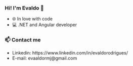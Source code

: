 ### Hi! I'm Evaldo 👋

- 🌐 In love with code
- 💻 .NET and Angular developer

<h3>📫 Contact me</h3>
<ul>
  <li>Linkedin: https://www.linkedin.com/in/evaldorodrigues/</li>
  <li>E-mail: evaaldormj@gmail.com</li>
</ul>
